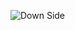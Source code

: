 ![Down Side](https://github.com/wroqabatyacaesar2023/CaesarProject/assets/145048454/660cb2ec-2784-407c-86cb-88b766215a0f)
